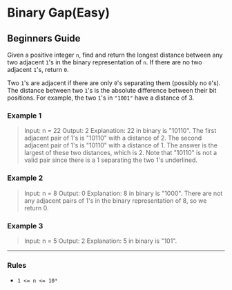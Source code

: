 # Binary Gap(Easy)

## Beginners Guide

Given a positive integer `n`, find and return the longest distance between any two adjacent `1`'s in the binary representation of `n`. If there are no two adjacent `1`'s, return `0`.

Two `1`'s are adjacent if there are only `0`'s separating them (possibly no `0`'s). The distance between two `1`'s is the absolute difference between their bit positions. For example, the two `1`'s in `"1001"` have a distance of 3.

### Example 1

>Input: n = 22
Output: 2
Explanation: 22 in binary is "10110".
The first adjacent pair of 1's is "10110" with a distance of 2.
The second adjacent pair of 1's is "10110" with a distance of 1.
The answer is the largest of these two distances, which is 2.
Note that "10110" is not a valid pair since there is a 1 separating the two 1's underlined.

### Example 2

>Input: n = 8
Output: 0
Explanation: 8 in binary is "1000".
There are not any adjacent pairs of 1's in the binary representation of 8, so we return 0.

### Example 3

>Input: n = 5
Output: 2
Explanation: 5 in binary is "101".

---

### Rules

* `1 <= n <= 10⁹`

